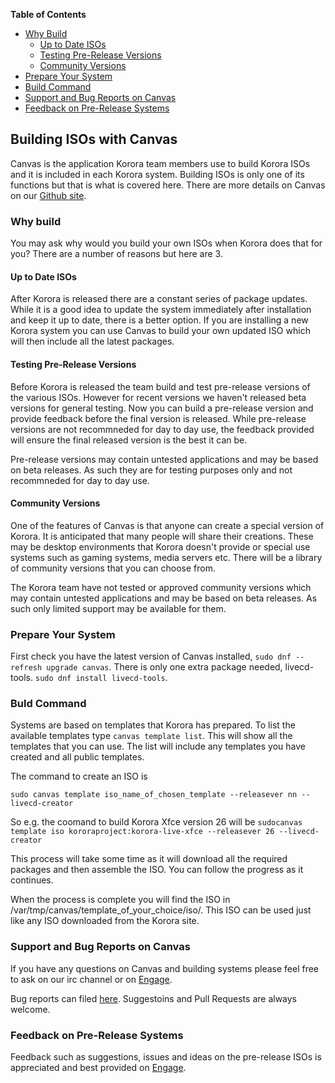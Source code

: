 **Table of Contents**  

- [Why Build](#why)
    - [Up to Date ISOs](#up-to-date)
    - [Testing Pre-Release Versions](#test)
    - [Community Versions](#community)
- [Prepare Your System](#prepare)
- [Build Command](#build)
- [Support and Bug Reports on Canvas](#support)
- [Feedback on Pre-Release Systems](#feedback)


## Building ISOs with Canvas
Canvas is the application Korora team members use to build Korora ISOs and it is included in each Korora system. Building ISOs is only one of its functions but that is what is covered here. There are more details on Canvas on our [Github site](https://github.com/kororaproject/kp-canvas/tree/master/upstream/client).

### Why build
You may ask why would you build your own ISOs when Korora does that for you? There are a number of reasons but here are 3.

#### Up to Date ISOs
After Korora is released there are a constant series of package updates. While it is a good idea to update the system immediately after installation and keep it up to date, there is a better option. If you are installing a new Korora system you can use Canvas to build your own updated ISO which will then include all the latest packages.

#### Testing Pre-Release Versions
Before Korora is released the team build and test pre-release versions of the various ISOs. However for recent versions we haven't released beta versions for general testing. Now you can build a pre-release version and provide feedback before the final version is released. While pre-release versions are not recommneded for day to day use, the feedback provided will ensure the final released version is the best it can be.

<div class="callout callout-warning"><p>Pre-release versions may contain untested applications and may be based on beta releases. As such they are for testing purposes only and not recommneded for day to day use.</p></div>

#### Community Versions
One of the features of Canvas is that anyone can create a special version of Korora. It is anticipated that many people will share their creations. These may be desktop environments that Korora doesn't provide or special use systems such as gaming systems, media servers etc. There will be a library of community versions that you can choose from.

<div class="callout callout-warning"><p>The Korora team have not tested or approved community versions which may contain untested applications and may be based on beta releases. As such only limited support may be available for them.</p></div>

### Prepare Your System
First check you have the latest version of Canvas installed, `sudo dnf --refresh upgrade canvas`. There is only one extra package needed, livecd-tools. `sudo dnf install livecd-tools`.

### Buld Command
Systems are based on templates that Korora has prepared. To list the  available templates type `canvas template list`. This will show all the templates that you can use. The list will include any templates you have created and all public templates.

The command to create an ISO is 
```
sudo canvas template iso_name_of_chosen_template --releasever nn --livecd-creator
```
So e.g. the coomand to build Korora Xfce version 26 will be `sudocanvas template iso kororaproject:korora-live-xfce --releasever 26 --livecd-creator`

This process will take some time as it will download all the required packages and then assemble the ISO. You can follow the progress as it continues.

When the process is complete you will find the ISO in /var/tmp/canvas/template_of_your_choice/iso/. This ISO can be used just like any ISO downloaded from the Korora site.

### Support and Bug Reports on Canvas
If you have any questions on Canvas and building systems please feel free to ask on our irc channel or on [Engage](https://kororaproject.org/support/engage). 

Bug reports can filed  [here](https://github.com/kororaproject/kp-canvas/tree/master/upstream/client). Suggestoins and Pull Requests are always welcome.

### Feedback on Pre-Release Systems
Feedback such as suggestions, issues and ideas on the pre-release ISOs is appreciated and best provided on [Engage](https://kororaproject.org/support/engage).
